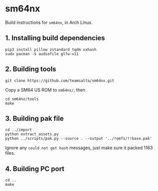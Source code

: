 # sm64nx

Build instructions for `sm64nx`, in Arch Linux.

## 1. Installing build dependencies
```
pip3 install pillow zstandard tqdm xxhash
sudo pacman -S audiofile glfw-x11
```

## 2. Building tools
`git clone https://github.com/teamsalta/sm64nx.git`

Copy a SM64 US ROM to `sm64nx/`, then

```
cd sm64nx/tools
make
```

## 3. Building pak file
```
cd ../import
python extract_assets.py
python ../scripts/pak.py --source . --output '../romfs/!!base.pak'
```

Ignore any `could not get hash` messages, just make sure it packed 1163 files.

## 4. Building PC port
```
cd ..
make
```
